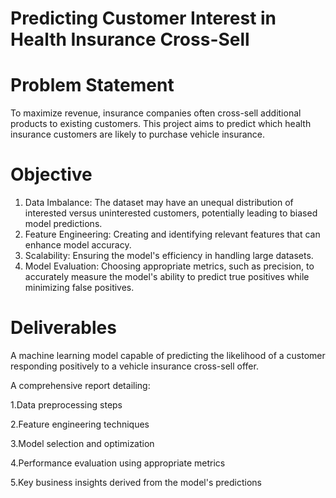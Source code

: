 # Predicting Customer Interest in Health Insurance Cross-Sell
# Problem Statement
To maximize revenue, insurance companies often cross-sell additional products to existing customers. This project aims to predict which health insurance customers are likely to purchase vehicle insurance.
# Objective
1. Data Imbalance: The dataset may have an unequal distribution of interested versus uninterested customers, potentially leading to biased model predictions.
2. Feature Engineering: Creating and identifying relevant features that can enhance model accuracy.
3. Scalability: Ensuring the model's efficiency in handling large datasets.
4. Model Evaluation: Choosing appropriate metrics, such as precision, to accurately measure the model's ability to predict true positives while minimizing false positives.
# Deliverables
A machine learning model capable of predicting the likelihood of a customer responding positively to a vehicle insurance cross-sell offer.

A comprehensive report detailing:

1.Data preprocessing steps

2.Feature engineering techniques

3.Model selection and optimization

4.Performance evaluation using appropriate metrics

5.Key business insights derived from the model's predictions
